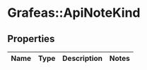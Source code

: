 # Grafeas::ApiNoteKind

## Properties
Name | Type | Description | Notes
------------ | ------------- | ------------- | -------------


